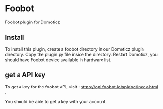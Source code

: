 # Foobot
Foobot plugin for Domoticz

## Install
To install this plugin, create a foobot directory in our Domoticz plugin directory.
Copy the plugin.py file inside the directory.
Restart Domoticz, you should have Foobot device available in hardware list.

## get a API key
To get a key for the foobot API, visit : https://api.foobot.io/apidoc/index.html .

You should be able to get a key with your account.
